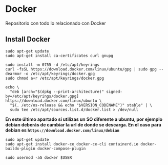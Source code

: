 # Docker
Repositorio con todo lo relacionado con Docker

## Install Docker
```
sudo apt-get update
sudo apt-get install ca-certificates curl gnupg
```
```
sudo install -m 0755 -d /etc/apt/keyrings
curl -fsSL https://download.docker.com/linux/ubuntu/gpg | sudo gpg --dearmor -o /etc/apt/keyrings/docker.gpg
sudo chmod a+r /etc/apt/keyrings/docker.gpg
```
```
echo \
  "deb [arch="$(dpkg --print-architecture)" signed-by=/etc/apt/keyrings/docker.gpg] https://download.docker.com/linux/ubuntu \
  "$(. /etc/os-release && echo "$VERSION_CODENAME")" stable" | \
  sudo tee /etc/apt/sources.list.d/docker.list > /dev/null
```
**En este último apartado si utilizas un SO diferente a ubuntu, por ejemplo debian deberás de cambiar la url de donde se descarga.
En el caso para debian es `https://download.docker.com/linux/debian`**
```
sudo apt-get update
sudo apt-get install docker-ce docker-ce-cli containerd.io docker-buildx-plugin docker-compose-plugin
```
```
sudo usermod -aG docker $USER
```

